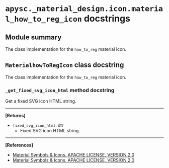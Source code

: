 # `apysc._material_design.icon.material_how_to_reg_icon` docstrings

## Module summary

The class implementation for the `how_to_reg` material icon.

## `MaterialhowToRegIcon` class docstring

The class implementation for the `how_to_reg` material icon.

### `_get_fixed_svg_icon_html` method docstring

Get a fixed SVG icon HTML string.<hr>

**[Returns]**

- `fixed_svg_icon_html`: str
  - Fixed SVG icon HTML string.

<hr>

**[References]**

- [Material Symbols & Icons, APACHE LICENSE, VERSION 2.0](https://fonts.google.com/icons?icon.size=24&icon.color=%23e8eaed)
- [Material Symbols & Icons, APACHE LICENSE, VERSION 2.0](https://www.apache.org/licenses/LICENSE-2.0.html)